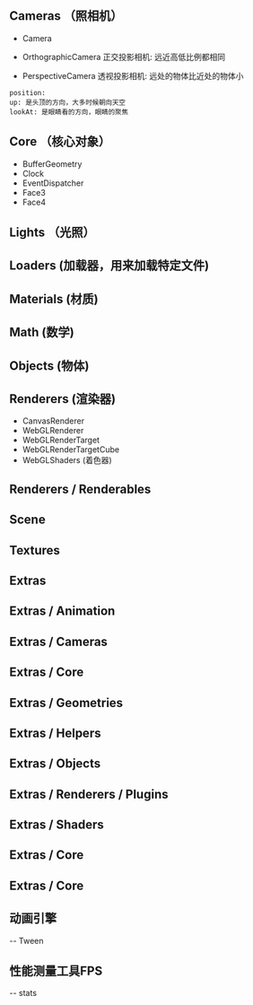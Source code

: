 ## Cameras （照相机）
- Camera
- OrthographicCamera
正交投影相机: 远近高低比例都相同

- PerspectiveCamera
透视投影相机: 远处的物体比近处的物体小

```眼睛
position:
up: 是头顶的方向，大多时候朝向天空
lookAt: 是眼睛看的方向，眼睛的聚焦
```


## Core （核心对象）
- BufferGeometry
- Clock
- EventDispatcher
- Face3
- Face4

## Lights （光照）

## Loaders (加载器，用来加载特定文件)

## Materials (材质)

## Math (数学)

## Objects (物体)

## Renderers (渲染器)
- CanvasRenderer
- WebGLRenderer
- WebGLRenderTarget
- WebGLRenderTargetCube
- WebGLShaders (着色器)

## Renderers / Renderables

## Scene

## Textures

## Extras

## Extras / Animation

## Extras / Cameras

## Extras / Core

## Extras / Geometries

## Extras / Helpers

## Extras / Objects

## Extras / Renderers / Plugins

## Extras / Shaders

## Extras / Core

## Extras / Core

## 动画引擎
-- Tween

## 性能测量工具FPS
-- stats